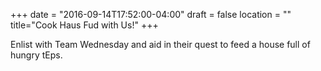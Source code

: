 +++
date = "2016-09-14T17:52:00-04:00"
draft = false
location = ""
title="Cook Haus Fud with Us!"
+++

Enlist with Team Wednesday and aid in their quest to feed a house full of hungry tEps.
